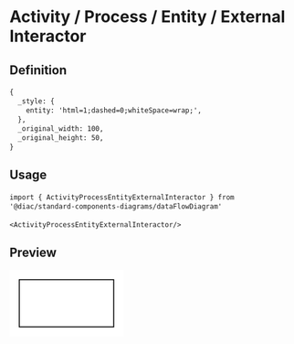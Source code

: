 # Activity / Process / Entity / External Interactor

## Definition

```
{
  _style: { 
    entity: 'html=1;dashed=0;whiteSpace=wrap;',
  },
  _original_width: 100,
  _original_height: 50,
}
```

## Usage

```
import { ActivityProcessEntityExternalInteractor } from '@diac/standard-components-diagrams/dataFlowDiagram'

<ActivityProcessEntityExternalInteractor/>
```

## Preview

<img src="./activity-process-entity-external-interactor.png" width="200"/>
